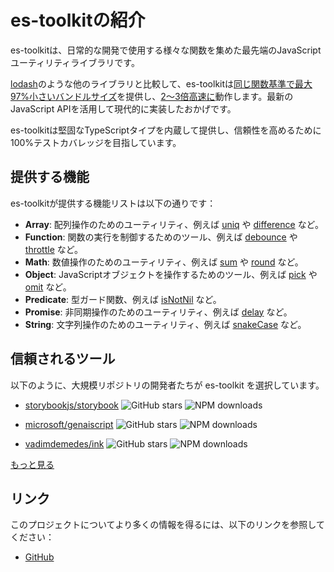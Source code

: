 # es-toolkitの紹介

es-toolkitは、日常的な開発で使用する様々な関数を集めた最先端のJavaScriptユーティリティライブラリです。

[lodash](https://lodash.com/)のような他のライブラリと比較して、es-toolkitは[同じ関数基準で最大97%小さいバンドルサイズ](./bundle-size.md)を提供し、[2〜3倍高速に](./performance.md)動作します。最新のJavaScript APIを活用して現代的に実装したおかげです。

es-toolkitは堅固なTypeScriptタイプを内蔵して提供し、信頼性を高めるために100%テストカバレッジを目指しています。

## 提供する機能

es-toolkitが提供する機能リストは以下の通りです：

- **Array**: 配列操作のためのユーティリティ、例えば [uniq](./reference/array/uniq.md) や [difference](./reference/array/difference.md) など。
- **Function**: 関数の実行を制御するためのツール、例えば [debounce](./reference/function/debounce.md) や [throttle](./reference/function/throttle.md) など。
- **Math**: 数値操作のためのユーティリティ、例えば [sum](./reference/math/sum.md) や [round](./reference/math/round.md) など。
- **Object**: JavaScriptオブジェクトを操作するためのツール、例えば [pick](./reference/object/pick.md) や [omit](./reference/object/omit.md) など。
- **Predicate**: 型ガード関数、例えば [isNotNil](./reference/predicate/isNotNil.md) など。
- **Promise**: 非同期操作のためのユーティリティ、例えば [delay](./reference/promise/delay.md) など。
- **String**: 文字列操作のためのユーティリティ、例えば [snakeCase](./reference/string/snakeCase.md) など。

## 信頼されるツール

以下のように、大規模リポジトリの開発者たちが es-toolkit を選択しています。

- [storybookjs/storybook](https://github.com/storybookjs/storybook)
  ![GitHub stars](https://img.shields.io/github/stars/storybookjs/storybook?style=flat-square&logo=github&label=Stars&labelColor=black&color=black)
  ![NPM downloads](https://img.shields.io/npm/dw/storybook?style=flat-square&logo=npm&label=Downloads&labelColor=black&color=black)

- [microsoft/genaiscript](https://github.com/microsoft/genaiscript)
  ![GitHub stars](https://img.shields.io/github/stars/microsoft/genaiscript?style=flat-square&logo=github&label=Stars&labelColor=black&color=black)
  ![NPM downloads](https://img.shields.io/npm/dw/genaiscript?style=flat-square&logo=npm&label=Downloads&labelColor=black&color=black)

- [vadimdemedes/ink](https://github.com/vadimdemedes/ink)
  ![GitHub stars](https://img.shields.io/github/stars/vadimdemedes/ink?style=flat-square&logo=github&label=Stars&labelColor=black&color=black)
  ![NPM downloads](https://img.shields.io/npm/dw/ink?style=flat-square&logo=npm&label=Downloads&labelColor=black&color=black)

[もっと見る](https://github.com/toss/es-toolkit/network/dependents)

## リンク

このプロジェクトについてより多くの情報を得るには、以下のリンクを参照してください：

- [GitHub](https://github.com/toss/es-toolkit)
